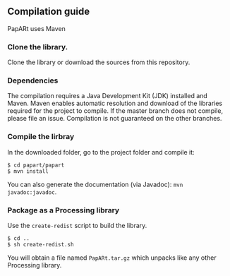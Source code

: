 ## Compilation guide

PapARt uses Maven 


### Clone the library. 

Clone the library or download the sources from this repository. 

### Dependencies

The compilation requires a Java Development Kit (JDK) installed and Maven. 
Maven enables automatic resolution and download of the libraries required for 
the project to compile. If the master branch does not compile, please file an issue. 
Compilation is not guaranteed on the other branches. 

### Compile the lirbray

In the downloaded folder, go to the project folder and compile it: 
```
$ cd papart/papart
$ mvn install
```

You can also generate the documentation (via Javadoc): `mvn javadoc:javadoc`.

### Package as a Processing library

Use the `create-redist` script to build the library. 
``` 
$ cd ..
$ sh create-redist.sh
```

You will obtain a file named `PapARt.tar.gz` which unpacks like any other Processing library. 
